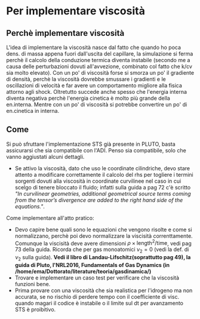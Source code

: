 # Per implementare viscosità
## Perchè implementare viscosità
L'idea di implementare la viscosità nasce dal fatto che quando ho poca dens. di massa appena fuori dall'uscita del capillare, la simulazione si ferma perchè il calcolo della conduzione termica diventa instabile (secondo me a causa delle perturbazioni dovuti all'avvezione, combinato col fatto che k/cv sia molto elevato). Con un po' di viscosità forse si smorza un po' il gradiente di densità, perchè la viscosità dovrebbe smussare i gradienti e le oscillazioni di velocità e far avere un comportamento migliore alla fisica attorno agli shock. Oltretutto succede anche spesso che l'energia interna diventa negativa perchè l'energia cinetica è molto più grande della en.interna. Mentre con un po' di viscosità si potrebbe convertire un po' di en.cinetica in interna.
## Come
Si può sfruttare l'implementazione STS già presente in PLUTO, basta assicurarsi che sia compatibile con l'ADI.
Penso sia compatibile, solo che vanno aggiustati alcuni dettagli.
+ Se attivo la viscosità, dato che uso le coordinate cilindriche, devo stare attento a modificare correttamente il calcolo del rhs per togliere i termini sorgenti dovuti alla viscosità in coordinate curvilinee nel caso in cui scelgo di tenere bloccato il fluido; infatti sulla guida a pag 72 c'è scritto _"In curvilinear geometries, additional geometrical source terms coming from the tensor’s divergence are added to the right hand side of the equations."_.

Come implementare all'atto pratico:
+ Devo capire bene quali sono le equazioni che vengono risolte e come si normalizzano, perchè poi devo normalizzare la viscisità correnttamente. Comunque la viscisità deve avere dimensioni $\rho \times \mathrm{length}^2/\mathrm{time}$, vedi pag 73 della guida. Ricorda che per gas monoatomici $\nu_2=0$ (vedi la def. di $\nu_2$ sulla guida).
**Vedi il libro di Landau-Lifschitz(soprattutto pag 49), la guida di Pluto, l'NRL2016, Fundamentals of Gas Dynamics (in /home/ema/Dottorato/literature/teoria/gasdinamica/)**
+ Trovare e implementare un caso test per verificare che la viscosità funzioni bene.
+ Prima provare con una viscosità che sia realistica per l'idrogeno ma non accurata, se no rischio di perdere tempo con il coefficiente di visc. quando magari il codice è instabile o il limite sul dt per avanzamento STS è proibitivo.
